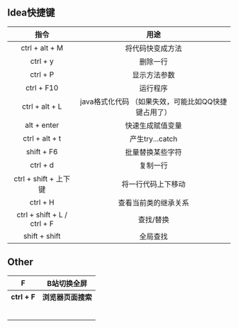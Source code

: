 ## Idea快捷键

| 指令                  | 用途                               |
| :------------------------: | :--------------------------------: |
| ctrl + alt + M           | 将代码快变成方法                          |
| ctrl + y | 删除一行 |
| ctrl + P | 显示方法参数             |
| ctrl + F10 | 运行程序               |
| ctrl + alt + L | java格式化代码 （如果失效，可能比如QQ快捷键占用了） |
| alt + enter | 快速生成赋值变量 |
| ctrl + alt + t | 产生try...catch |
| shift + F6 | 批量替换某些字符 |
| ctrl + d | 复制一行 |
| ctrl + shift + 上下键 | 将一行代码上下移动 |
| ctrl + H | 查看当前类的继承关系 |
| ctrl + shift + L / ctrl + F | 查找/替换 |
| shift + shift | 全局查找 |

## Other

|      F       |    B站切换全屏     |
| :----------: | :----------------: |
| **ctrl + F** | **浏览器页面搜索** |
|              |                    |
|              |                    |
|              |                    |
|              |                    |
|              |                    |
|              |                    |

